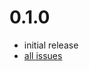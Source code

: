 # 0.1.0

* initial release
* [all issues](https://github.com/felixb/ub0r-streaming/issues?q=milestone%3Av0.1.0)
